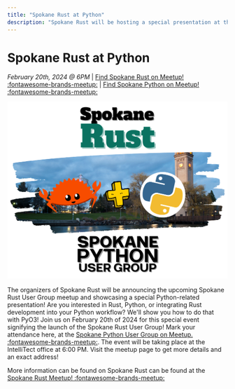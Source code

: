 ```yaml
---
title: "Spokane Rust at Python"
description: "Spokane Rust will be hosting a special presentation at the Spokane Python Meetup to celebrate Spokane Tech and our fledgling user-group!" 
---
```


<!-- index start -->

# Spokane Rust at Python

_February 20th, 2024 @ 6PM_ | [Find Spokane Rust on Meetup! :fontawesome-brands-meetup:](https://www.meetup.com/spokane-rust/) | [Find Spokane Python on Meetup! :fontawesome-brands-meetup:](https://www.meetup.com/python-spokane/)

![](../img/rust_python_alliance.png)

The organizers of Spokane Rust will be announcing the upcoming Spokane Rust User Group meetup and showcasing a special Python-related presentation! Are you interested in Rust, Python, or integrating Rust development into your Python workflow? We'll show you how to do that with PyO3! Join us on February 20th of 2024 for this special event signifying the launch of the Spokane Rust User Group! Mark your attendance here, at the [Spokane Python User Group on Meetup. :fontawesome-brands-meetup:](https://www.meetup.com/python-spokane/events/298213203/). The event will be taking place at the IntelliTect office at 6:00 PM. Visit the meetup page to get more details and an exact address!

More information can be found on Spokane Rust can be found at the [Spokane Rust Meetup! :fontawesome-brands-meetup:](https://www.meetup.com/spokane-rust/)

<!-- index end -->
